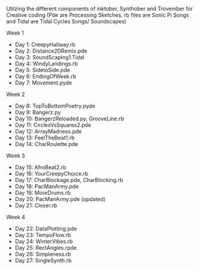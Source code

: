 Utilzing the different components of inktober, Synthober and Trovember for Creative coding (Pde are Processing Sketches, rb files are Sonic Pi Songs and Tidal are Tidal Cycles Songs/ Soundscapes)

Week 1
  + Day 1: CreepyHallway.rb	
  + Day 2: Distance2DRemix.pde
  + Day 3: SoundScaping1.Tidal
  + Day 4: WindyLandings.rb
  + Day 5: SidetoSide.pde
  + Day 6: EndingOfWeek.rb
  + Day 7: Movement.pyde
  
Week 2
  + Day 8: TopToBottomPoetry.pyde
  + Day 9: Bangerz.py
  + Day 10: BangerzReloaded.py, GrooveLine.rb
  + Day 11: CirclesVsSquares2.pde
  + Day 12: ArrayMadness.pde
  + Day 13: FeelTheBeat1.rb
  + Day 14: CharRoulette.pde

Week 3
  + Day 15: AfroBeat2.rb
  + Day 16: YourCreepyChoice.rb
  + Day 17: CharBlockage.pde, CharBlocking.rb
  + Day 18: PacManArmy.pde
  + Day 19: MoreDrums.rb
  + Day 20: PacManArmy.pde (updated)
  + Day 21: Closer.rb
  
Week 4
  + Day 22: DataPlotting.pde
  + Day 23: TempoFlow.rb
  + Day 24: WinterVibes.rb
  + Day 25: RectAngles.rpde
  + Day 26: Simpleness.rb
  + Day 27: SingleSynth.rb
